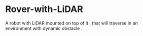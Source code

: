 # Rover-with-LiDAR
A robot with LiDAR mounted on top of it , that will traverse in an environment with dynamic obstacle .
